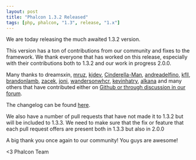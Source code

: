 ```yaml
---
layout: post
title: "Phalcon 1.3.2 Released"
tags: [php, phalcon, "1.3", release, "1.x"]
---
```


We are today releasing the much awaited 1.3.2 version. 

This version has a ton of contributions from our community and fixes to the framework. We thank everyone that has worked on this release, especially with their contributions both to 1.3.2 and our work in progress 2.0.0.

Many thanks to dreamsxin, [mruz](https://github.com/mruz), [kjdev](https://github.com/kjdev), [Cinderella-Man](https://github.com/Cinderella-Man), [andreadelfino](https://github.com/andreadelfino), [kfll](https://github.com/kfll), [brandonlamb](https://github.com/brandonlamb), [zacek](https://github.com/zacek), [joni](https://github.com/joni), [wandersonwhcr](https://github.com/wandersonwhcr), [kevinhatry](https://github.com/kevinhatry), [alkana](https://github.com/alkana) and many others that have contributed either on [Github or through discussion in our](https://github.com/phalcon/cphalcon) [forum](https://forum.phalcon.io).

<!--more-->
The changelog can be found [here](https://github.com/phalcon/cphalcon/blob/master/CHANGELOG.md).

We also have a number of pull requests that have not made it to 1.3.2 but will be included to 1.3.3. We need to make sure that the fix or feature that each pull request offers are present both in 1.3.3 but also in 2.0.0

A big thank you once again to our community! You guys are awesome!


<3 Phalcon Team
